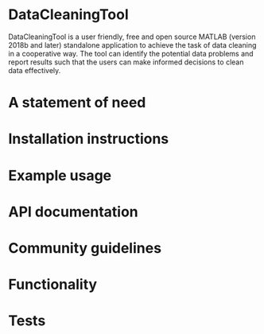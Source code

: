 # DataCleaningTool
DataCleaningTool is a user friendly, free and open source MATLAB (version 2018b and later) standalone application to achieve the task of data cleaning in a cooperative way. The tool can identify the potential data problems and report results such that the users can make informed decisions to clean data effectively. 



# A statement of need
# Installation instructions
# Example usage
# API documentation
# Community guidelines
# Functionality
# Tests


